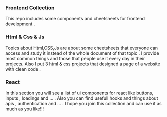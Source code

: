 ### Frontend Collection
This repo includes some components and cheetsheets for frontend development .
### Html & Css & Js
Topics about Html,CSS,Js are about some cheetsheets that everyone can access and study it instead of the whole document of that topic . I provide most common things and those that people use it every day in their projects.
Also I put 3 html & css projects that designed a page of a website with clean code .
### React
In this section you will see a list of ui components for react like buttons, inputs , loadings and ... . 
Also you can find usefull hooks and things about apis , authentication and ... .
I hope you join this collection and can use it as much as you like!!!
